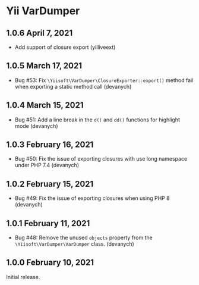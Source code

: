 # Yii VarDumper


## 1.0.6 April 7, 2021

- Add support of closure export (yiiliveext)

## 1.0.5 March 17, 2021

- Bug #53: Fix `\Yiisoft\VarDumper\ClosureExporter::export()` method fail when exporting a static method call (devanych)

## 1.0.4 March 15, 2021

- Bug #51: Add a line break in the `d()` and `dd()` functions for highlight mode (devanych)

## 1.0.3 February 16, 2021

- Bug #50: Fix the issue of exporting closures with use long namespace under PHP 7.4 (devanych)

## 1.0.2 February 15, 2021

- Bug #49: Fix the issue of exporting closures when using PHP 8 (devanych)

## 1.0.1 February 11, 2021

- Bug #48: Remove the unused `objects` property from the `\Yiisoft\VarDumper\VarDumper` class. (devanych)

## 1.0.0 February 10, 2021

Initial release.
